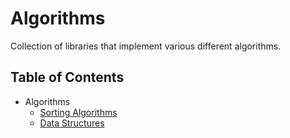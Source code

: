# Algorithms
Collection of libraries that implement various different algorithms.

## Table of Contents
- Algorithms
  - [Sorting Algorithms](src/Algorithms.Sorting)
  - [Data Structures](src/Algorithms.DataStructures)
